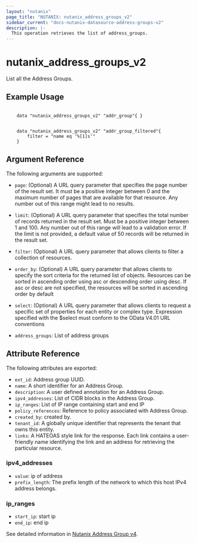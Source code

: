 ```yaml
---
layout: "nutanix"
page_title: "NUTANIX: nutanix_address_groups_v2"
sidebar_current: "docs-nutanix-datasource-address-groups-v2"
description: |-
  This operation retrieves the list of address_groups.
---
```


# nutanix_address_groups_v2

List all the Address Groups.

## Example Usage

```hcl

    data "nutanix_address_groups_v2" "addr_group"{ }


    data "nutanix_address_groups_v2" "addr_group_filtered"{
        filter = "name eq '%[1]s'"
    }

```


## Argument Reference

The following arguments are supported:

* `page`: (Optional) A URL query parameter that specifies the page number of the result set. It must be a positive integer between 0 and the maximum number of pages that are available for that resource. Any number out of this range might lead to no results.
* `limit`: (Optional) A URL query parameter that specifies the total number of records returned in the result set. Must be a positive integer between 1 and 100. Any number out of this range will lead to a validation error. If the limit is not provided, a default value of 50 records will be returned in the result set.
* `filter`: (Optional) A URL query parameter that allows clients to filter a collection of resources.
* `order_by`: (Optional) A URL query parameter that allows clients to specify the sort criteria for the returned list of objects. Resources can be sorted in ascending order using asc or descending order using desc. If asc or desc are not specified, the resources will be sorted in ascending order by default
* `select`: (Optional) A URL query parameter that allows clients to request a specific set of properties for each entity or complex type. Expression specified with the $select must conform to the OData V4.01 URL conventions

* `address_groups`: List of address groups


## Attribute Reference

The following attributes are exported:

* `ext_id`: Address group UUID.
* `name`: A short identifier for an Address Group.
* `description`: A user defined annotation for an Address Group.
* `ipv4_addresses`: List of CIDR blocks in the Address Group.
* `ip_ranges`: List of IP range containing start and end IP
* `policy_references`: Reference to policy associated with Address Group.
* `created_by`: created by.
* `tenant_id`: A globally unique identifier that represents the tenant that owns this entity.
* `links`: A HATEOAS style link for the response. Each link contains a user-friendly name identifying the link and an address for retrieving the particular resource.


### ipv4_addresses
* `value`: ip of address
* `prefix_length`: The prefix length of the network to which this host IPv4 address belongs.


### ip_ranges
* `start_ip`: start ip
* `end_ip`: end ip




See detailed information in [Nutanix Address Group v4](https://developers.nutanix.com/api-reference?namespace=microseg&version=v4.0).